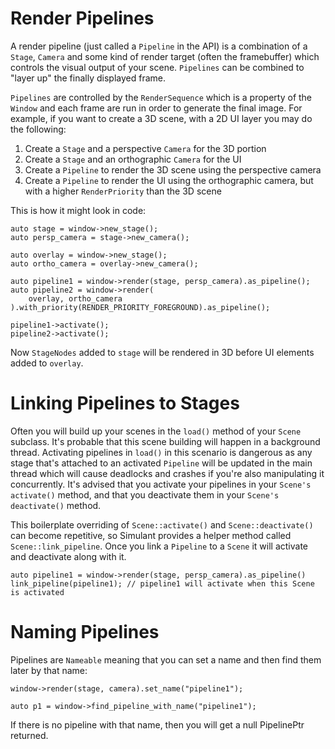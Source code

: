 # Render Pipelines

A render pipeline (just called a `Pipeline` in the API) is a combination of a `Stage`, `Camera` and some kind of render target (often the framebuffer) which controls the visual output of your scene. `Pipelines` can be combined to "layer up" the finally displayed frame.

`Pipelines` are controlled by the `RenderSequence` which is a property of the `Window` and each frame are run in order to generate the final image. For example, if you want to create a 3D scene, with a 2D UI layer you may do the following:

 1. Create a `Stage` and a perspective `Camera` for the 3D portion
 2. Create a `Stage` and an orthographic `Camera` for the UI
 3. Create a `Pipeline` to render the 3D scene using the perspective camera
 4. Create a `Pipeline` to render the UI using the orthographic camera, but with a higher `RenderPriority` than the 3D scene

This is how it might look in code:

```
auto stage = window->new_stage();
auto persp_camera = stage->new_camera();

auto overlay = window->new_stage();
auto ortho_camera = overlay->new_camera();

auto pipeline1 = window->render(stage, persp_camera).as_pipeline();
auto pipeline2 = window->render(
    overlay, ortho_camera
).with_priority(RENDER_PRIORITY_FOREGROUND).as_pipeline();

pipeline1->activate();
pipeline2->activate();
```

Now `StageNodes` added to `stage` will be rendered in 3D before UI elements added to `overlay`.

# Linking Pipelines to Stages

Often you will build up your scenes in the `load()` method of your `Scene` subclass. It's probable that this scene building
will happen in a background thread. Activating pipelines in `load()` in this scenario is dangerous as any stage that's attached
to an activated `Pipeline` will be updated in the main thread which will cause deadlocks and crashes if you're also manipulating
it concurrently. It's advised that you activate your pipelines in your `Scene's` `activate()` method, and that you deactivate
them in your `Scene's` `deactivate()` method.

This boilerplate overriding of `Scene::activate()` and `Scene::deactivate()` can become repetitive, so Simulant provides a helper method
called `Scene::link_pipeline`. Once you link a `Pipeline` to a `Scene` it will activate and deactivate along with it.

```
auto pipeline1 = window->render(stage, persp_camera).as_pipeline()
link_pipeline(pipeline1); // pipeline1 will activate when this Scene is activated
```

# Naming Pipelines

Pipelines are `Nameable` meaning that you can set a name and then find them later by that name:

```
window->render(stage, camera).set_name("pipeline1");

auto p1 = window->find_pipeline_with_name("pipeline1");
```

If there is no pipeline with that name, then you will get a null PipelinePtr returned.
